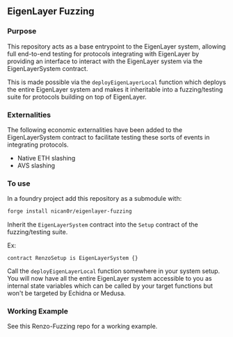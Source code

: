 ## EigenLayer Fuzzing

### Purpose
This repository acts as a base entrypoint to the EigenLayer system, allowing full end-to-end testing for protocols integrating with EigenLayer by providing an interface to interact with the EigenLayer system via the EigenLayerSystem contract.

This is made possible via the `deployEigenLayerLocal` function which deploys the entire EigenLayer system and makes it inheritable into a fuzzing/testing suite for protocols building on top of EigenLayer.

### Externalities
The following economic externalities have been added to the EigenLayerSystem contract to facilitate testing these sorts of events in integrating protocols. 

- Native ETH slashing
- AVS slashing

### To use 
In a foundry project add this repository as a submodule with: 

```bash 
forge install nican0r/eigenlayer-fuzzing
```

Inherit the `EigenLayerSystem` contract into the `Setup` contract of the fuzzing/testing suite.

Ex:

```solidity
contract RenzoSetup is EigenLayerSystem {}
```

Call the `deployEigenLayerLocal` function somewhere in your system setup. You will now have all the entire EigenLayer system accessible to you as internal state variables which can be called by your target functions but won't be targeted by Echidna or Medusa. 


### Working Example

See this Renzo-Fuzzing repo for a working example.
